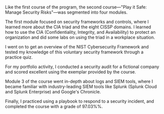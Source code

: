 Like the first course of the program, the second course—"Play it Safe: Manage Security Risks"—was segmented into four modules.

The first module focused on security frameworks and controls, where I learned more about the CIA triad and the eight CISSP domains. I learned how to use the CIA (Confidentiality, Integrity, and Availability) to protect an organization and did some labs on using the triad in a workplace situation.

I went on to get an overview of the NIST Cybersecurity Framework and tested my knowledge of this voluntary security framework through a practice quiz.

For my portfolio activity, I conducted a security audit for a fictional company and scored excellent using the exemplar provided by the course.

Module 3 of the course went in-depth about logs and SIEM tools, where I became familiar with industry-leading SIEM tools like Splunk (Splunk Cloud and Splunk Enterprise) and Google's Chronicle.

Finally, I practiced using a playbook to respond to a security incident, and completed the course with a grade of 97.03%%.
